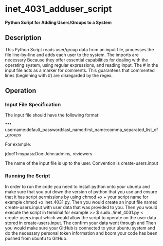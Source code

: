 # inet_4031_adduser_script
**Python Script for Adding Users/Groups to a System**
  
## Description
  
This Python Script reads user/group data from an input file, processes the file line-by-line and adds each user to the system.
The imports are necessary Because they offer essential capabilities for dealing with the operating system, using regular expressions, and reading input. The # in the input file acts as a marker for comments. This guarantees that commented lines (beginning with #) are disregarded by the regex.

## Operation
  
### Input File Specification
  
The input file should have the following format:

*** username:default_password:last_name:first_name:comma_separated_list_of_groups

For example:

jdoe11:mypass:Doe:John:admins, reviewers

The name of the input file is up to the user.  Convention is create-users.input

### Running the Script
In order to run the code you need to install python onto your ubuntu and make sure that you put down the version of python that you use and ensure that it has script permissions by using chmod +x + your script name for example chmod +x inet_4031.py. Then you would create an input file named create-users.input with user data that was provided to you. Then you would execute the script in terminal for example >> $ sudo ./inet_4031.py < create-users.input which would allow the script to operate on the user data stored in create-users.input. The confirm your data went through and Then you would make sure your GitHub is connected to your ubuntu system and do the necessary personal token information and boom your code has been pushed from ubuntu to GitHub.





